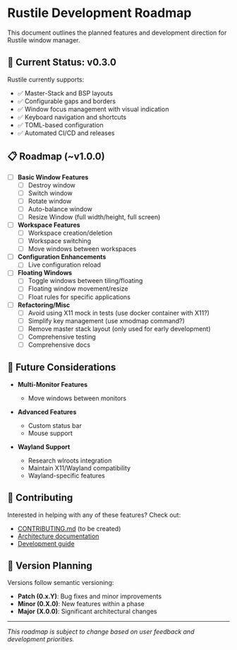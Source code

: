 # Rustile Development Roadmap

This document outlines the planned features and development direction for Rustile window manager.

## 🎯 Current Status: v0.3.0

Rustile currently supports:
- ✅ Master-Stack and BSP layouts
- ✅ Configurable gaps and borders
- ✅ Window focus management with visual indication
- ✅ Keyboard navigation and shortcuts
- ✅ TOML-based configuration
- ✅ Automated CI/CD and releases

## 📋 Roadmap (~v1.0.0)

- [ ] **Basic Window Features**
  - [ ] Destroy window
  - [ ] Switch window
  - [ ] Rotate window
  - [ ] Auto-balance window
  - [ ] Resize Window (full width/height, full screen)

- [ ] **Workspace Features**
  - [ ] Workspace creation/deletion
  - [ ] Workspace switching
  - [ ] Move windows between workspaces

- [ ] **Configuration Enhancements**
  - [ ] Live configuration reload

- [ ] **Floating Windows**
  - [ ] Toggle windows between tiling/floating
  - [ ] Floating window movement/resize
  - [ ] Float rules for specific applications

- [ ] **Refactoring/Misc**
  - [ ] Avoid using X11 mock in tests (use docker container with X11?)
  - [ ] Simplify key management (use xmodmap command?)
  - [ ] Remove master stack layout (only used for early development)
  - [ ] Comprehensive testing
  - [ ] Comprehensive docs

## 🚀 Future Considerations

- **Multi-Monitor Features**
  - Move windows between monitors

- **Advanced Features**
  - Custom status bar
  - Mouse support

- **Wayland Support**
  - Research wlroots integration
  - Maintain X11/Wayland compatibility
  - Wayland-specific features

## 🤝 Contributing

Interested in helping with any of these features? Check out:
- [CONTRIBUTING.md](../CONTRIBUTING.md) (to be created)
- [Architecture documentation](ARCHITECTURE.md)
- [Development guide](../CLAUDE.md)

## 📅 Version Planning

Versions follow semantic versioning:
- **Patch (0.x.Y)**: Bug fixes and minor improvements
- **Minor (0.X.0)**: New features within a phase
- **Major (X.0.0)**: Significant architectural changes

---

*This roadmap is subject to change based on user feedback and development priorities.*